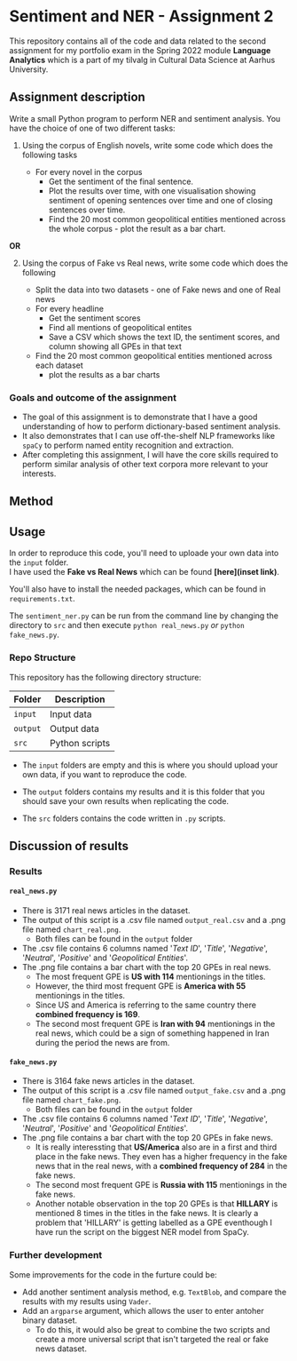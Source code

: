 # Sentiment and NER - Assignment 2
This repository contains all of the code and data related to the second assignment for my portfolio exam in the Spring 2022 module **Language Analytics** which is a part of my tilvalg in Cultural Data Science at Aarhus University.  

## Assignment description 
Write a small Python program to perform NER and sentiment analysis. 
You have the choice of one of two different tasks:

1. Using the corpus of English novels, write some code which does the following tasks

   - For every novel in the corpus
     - Get the sentiment of the final sentence.
     - Plot the results over time, with one visualisation showing sentiment of opening sentences over time and one of closing sentences over time.
     - Find the 20 most common geopolitical entities mentioned across the whole corpus - plot the result as a bar chart.

**OR**

2. Using the corpus of Fake vs Real news, write some code which does the following

   - Split the data into two datasets - one of Fake news and one of Real news
   - For every headline
     - Get the sentiment scores
     - Find all mentions of geopolitical entites
     - Save a CSV which shows the text ID, the sentiment scores, and column showing all GPEs in that text
   - Find the 20 most common geopolitical entities mentioned across each dataset 
      - plot the results as a bar charts
  


### Goals and outcome of the assignment
- The goal of this assignment is to demonstrate that I have a good understanding of how to perform dictionary-based sentiment analysis.
- It also demonstrates that I can use off-the-shelf NLP frameworks like ```spaCy``` to perform named entity recognition and extraction.
- After completing this assignment, I will have the core skills required to perform similar analysis of other text corpora more relevant to your interests.


## Method 

## Usage
In order to reproduce this code, you'll need to uploade your own data into the ```input``` folder.   
I have used the **Fake vs Real News** which can be found **[here](inset link)**.  

You'll also have to install the needed packages, which can be found in ```requirements.txt```. 

The ```sentiment_ner.py``` can be run from the command line by changing the directory to ```src``` and then execute ```python real_news.py``` *or* ```python fake_news.py```.

### Repo Structure  
This repository has the following directory structure:  

| **Folder** | **Description** |
| ----------- | ----------- |
| ```input``` | Input data |
| ```output``` | Output data |
| ```src``` | Python scripts |


- The ```input``` folders are empty and this is where you should upload your own data, if you want to reproduce the code.

- The ```output``` folders contains my results and it is this folder that you should save your own results when replicating the code. 

- The ```src``` folders contains the code written in ```.py``` scripts. 


## Discussion of results 
### Results
#### ```real_news.py```
- There is 3171 real news articles in the dataset.
- The output of this script is a .csv file named ```output_real.csv``` and a .png file named ```chart_real.png```. 
   - Both files can be found in the ```output``` folder
- The .csv file contains 6 columns named '*Text ID*', '*Title*', '*Negative*', '*Neutral*', '*Positive*' and '*Geopolitical Entities*'. 
- The .png file contains a bar chart with the top 20 GPEs in real news.  
   - The most frequent GPE is **US with 114** mentionings in the titles.
   - However, the third most frequent GPE is **America with 55** mentionings in the titles. 
   - Since US and America is referring to the same country there **combined frequency is 169**. 
   - The second most frequent GPE is **Iran with 94** mentionings in the real news, which could be a sign of something happened in Iran during the period the news are from. 


#### ```fake_news.py```
- There is 3164 fake news articles in the dataset.
- The output of this script is a .csv file named ```output_fake.csv``` and a .png file named ```chart_fake.png```. 
   - Both files can be found in the ```output``` folder
- The .csv file contains 6 columns named '*Text ID*', '*Title*', '*Negative*', '*Neutral*', '*Positive*' and '*Geopolitical Entities*'. 
- The .png file contains a bar chart with the top 20 GPEs in fake news.  
   - It is really interessting that **US/America** also are in a first and third place in the fake news. They even has a higher frequency in the fake news that in the real news, with a **combined frequency of 284** in the fake news. 
   - The second most frequent GPE is **Russia with 115** mentionings in the fake news.
   - Another notable observation in the top 20 GPEs is that **HILLARY** is mentioned 8 times in the titles in the fake news. It is clearly a problem that 'HILLARY' is getting labelled as a GPE eventhough I have run the script on the biggest NER model from SpaCy. 


### Further development 
Some improvements for the code in the furture could be: 
- Add another sentiment analysis method, e.g. ```TextBlob```, and compare the results with my results using ```Vader```. 
- Add an ```argparse``` argument, which allows the user to enter antoher binary dataset. 
   - To do this, it would also be great to combine the two scripts and create a more universal script that isn't targeted the real or fake news dataset.  
